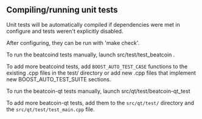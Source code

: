 Compiling/running unit tests
------------------------------------

Unit tests will be automatically compiled if dependencies were met in configure
and tests weren't explicitly disabled.

After configuring, they can be run with 'make check'.

To run the beatcoind tests manually, launch src/test/test_beatcoin .

To add more beatcoind tests, add `BOOST_AUTO_TEST_CASE` functions to the existing
.cpp files in the test/ directory or add new .cpp files that
implement new BOOST_AUTO_TEST_SUITE sections.

To run the beatcoin-qt tests manually, launch src/qt/test/beatcoin-qt_test

To add more beatcoin-qt tests, add them to the `src/qt/test/` directory and
the `src/qt/test/test_main.cpp` file.
